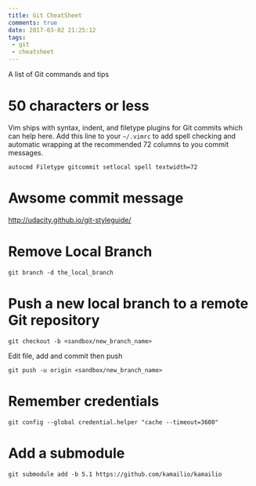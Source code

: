 ```yaml
---
title: Git CheatSheet
comments: true
date: 2017-03-02 21:25:12
tags:
 - git
 - cheatsheet
---
```

A list of Git commands and tips
<!-- more -->
# 50 characters or less
Vim ships with syntax, indent, and filetype plugins for Git commits which can help here.
Add this line to your `~/.vimrc` to add spell checking and automatic wrapping at the recommended 72 columns to you commit messages.
```
autocmd Filetype gitcommit setlocal spell textwidth=72
```
# Awsome commit message 
http://udacity.github.io/git-styleguide/ 

# Remove Local Branch
```
git branch -d the_local_branch
```

# Push a new local branch to a remote Git repository
```
git checkout -b <sandbox/new_branch_name>
```
Edit file, add and commit then push
```
git push -u origin <sandbox/new_branch_name>
```
# Remember credentials
```
git config --global credential.helper "cache --timeout=3600"
```

# Add a submodule
```
git submodule add -b 5.1 https://github.com/kamailio/kamailio
```
